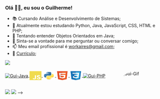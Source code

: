 ### Olá 👋🏻, eu sou o Guilherme!

- 📚 Cursando Análise e Desenvolvimento de Sistemas;
- 🌱 Atualmente estou estudando Python, Java, JavaScript, CSS, HTML e PHP;
- 🤔 Tentando entender Objetos Orientados em Java;
- 💬 Sinta-se a vontade para me perguntar ou conversar comigo;
- 📫 Meu email profissional é workaires@gmail.com;
- 📘 [Currículo](https://drive.google.com/file/d/1XynpNNx5f7g_A-m-G4QGt0BkZD_52jTr/view?usp=share_link);

<div>
  <a href="https://github.com/GuiAires">
  <img height="180em" src="https://github-readme-stats.vercel.app/api?username=GuiAires&count_private=true&show_icons=true&theme=dark&hide=prs,contribs"/>
<!--  <img height="180em" src="https://github-readme-stats.vercel.app/api/top-langs/?username=GuiAires&layout=compact&theme=dark"/>
</div> -->

<div style="display: inline_block"><br>
  <img align="center" alt="Gui-Java" height="30" width="40" src="https://cdn.jsdelivr.net/gh/devicons/devicon/icons/java/java-original.svg">
  <img align="center" alt="Gui-Js" height="30" width="40" src="https://raw.githubusercontent.com/devicons/devicon/master/icons/javascript/javascript-plain.svg">
  <img align="center" alt="Gui-Python" height="30" width="40" src="https://raw.githubusercontent.com/devicons/devicon/master/icons/python/python-original.svg">
  <img align="center" alt="Gui-HTML" height="30" width="40" src="https://raw.githubusercontent.com/devicons/devicon/master/icons/html5/html5-original.svg">
  <img align="center" alt="Gui-CSS" height="30" width="40" src="https://raw.githubusercontent.com/devicons/devicon/master/icons/css3/css3-original.svg">
  <img align="center" alt="Gui-PHP" height="30" width="40" src="https://cdn.jsdelivr.net/gh/devicons/devicon/icons/php/php-original.svg">
  <img align="right" alt="Gui-Gif" height="120" width="130" style="border-radius:50px;" src="https://files.catbox.moe/9m2f63.gif">
</div>
  
  ##
 
<div> 
  <a href = "mailto:workaires@gmail.com"><img src="https://img.shields.io/badge/-Gmail-%23333?style=for-the-badge&logo=gmail&logoColor=white" target="_blank"></a>
  <a href="https://www.linkedin.com/in/workaires" target="_blank"><img src="https://img.shields.io/badge/-LinkedIn-%230077B5?style=for-the-badge&logo=linkedin&logoColor=white" target="_blank"></a> -->
  
</div>
